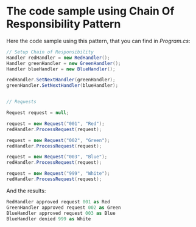 # The code sample using Chain Of Responsibility Pattern

Here the code sample using this pattern, that you can find in *Program.cs*:

```cs
// Setup Chain of Responsibility
Handler redHandler = new RedHandler();
Handler greenHandler = new GreenHandler();
Handler blueHandler = new BlueHandler();

redHandler.SetNextHandler(greenHandler);
greenHandler.SetNextHandler(blueHandler);


// Requests

Request request = null;

request = new Request("001", "Red");
redHandler.ProcessRequest(request);

request = new Request("002", "Green");
redHandler.ProcessRequest(request);

request = new Request("003", "Blue");
redHandler.ProcessRequest(request);

request = new Request("999", "White");
redHandler.ProcessRequest(request);
```

And the results:

```cs
RedHandler approved request 001 as Red
GreenHandler approved request 002 as Green
BlueHandler approved request 003 as Blue
BlueHandler denied 999 as White
```


